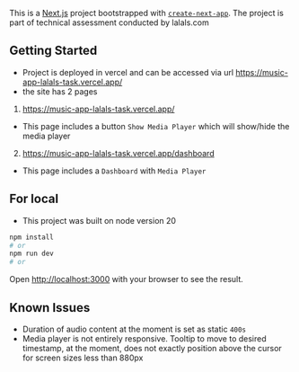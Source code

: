 This is a [Next.js](https://nextjs.org) project bootstrapped with [`create-next-app`](https://nextjs.org/docs/app/api-reference/cli/create-next-app).
The project is part of technical assessment conducted by lalals.com

## Getting Started

- Project is deployed in vercel and can be accessed via url https://music-app-lalals-task.vercel.app/
- the site has 2 pages

1. https://music-app-lalals-task.vercel.app/

- This page includes a button `Show Media Player` which will show/hide the media player

2. https://music-app-lalals-task.vercel.app/dashboard

- This page includes a `Dashboard` with `Media Player`

## For local

- This project was built on node version 20

```bash
npm install
# or
npm run dev
# or
```

Open [http://localhost:3000](http://localhost:3000) with your browser to see the result.

## Known Issues

- Duration of audio content at the moment is set as static `400s`
- Media player is not entirely responsive. Tooltip to move to desired timestamp, at the moment, does not exactly position above the cursor for screen sizes less than 880px
